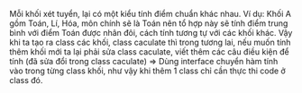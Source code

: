 Mỗi khối xét tuyển, lại có một kiểu tính điểm chuẩn khác nhau. Ví dụ: Khối A gồm Toán, Lí, Hóa, môn chính sẽ là Toán nên tổ hợp này sẽ tính điểm trung bình với điểm Toán được nhân đôi, cách tính tương tự với các khối khác. Vậy khi ta tạo ra class các khối, class caculate thì trong tương lai, nếu muốn tính thêm khối mới ta lại phải sửa class caculate, viết thêm các câu điều kiện để tính (đã sửa đổi trong class caculate)
=> Dùng interface chuyển hàm tính vào trong từng class khối, như vậy khi thêm 1 class chỉ cần thực thi code ở class đó.